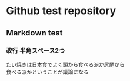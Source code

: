 # Github test repository
## Markdown test

### 改行 半角スペース2つ
たい焼きは日本食でよく頭から食べる派か尻尾から  
食べる派かということが議論になる
